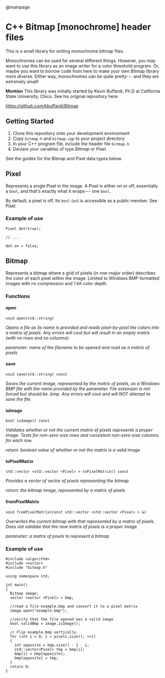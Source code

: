 @mainpage

# C++ Bitmap [monochrome] header files

This is a small library for writing monochrome bitmap files.

Monochromes can be used for several different things. However, you may want
to use this library as an image writer for a color threshold program. Or, maybe
you want to borrow code from here to make your own Bitmap library more 
diverse. Either way, monochromes can be quite pretty--- and they are extremely
small!

__Mention__
This library was initially started by Kevin Buffardi, Ph.D at California 
State University, Chico. See his original repository here:

https://github.com/kbuffardi/Bitmap



## Getting Started

1. Clone this repository onto your development environment
2. Copy `bitmap.h` and `bitmap.cpp` to your project directory
3. In your C++ program file, include the header file `bitmap.h`
4. Declare your variables of type *Bitmap* or *Pixel*.

See the guides for the Bitmap and Pixel data types below.

## Pixel

Represents a single Pixel in the image. A Pixel is either on or off, 
essentially a `bool`, and that's exactly what it wraps--- one `bool`.

By default, a pixel is off. Its `bool` (`on`) is accessible as a public member.
See Pixel.


### Example of use

```
Pixel dot(true);

// ...

dot.on = false;
```


## Bitmap

Represents a bitmap where a grid of pixels (in row-major order)
describes the color of each pixel within the image. Limited to Windows BMP
formatted images with no compression and 1 bit color depth.


### Functions

#### open

`void open(std::string)`

*Opens a file as its name is provided and reads pixel-by-pixel the colors
into a matrix of pixels. Any errors will cout but will result in an
empty matrix (with no rows and no columns).*

*parameter: name of the filename to be opened and read as a matrix of pixels*

#### save

`void save(std::string) const`

*Saves the current image, represented by the matrix of pixels, as a
Windows BMP file with the name provided by the parameter. File extension
is not forced but should be .bmp. Any errors will cout and will NOT 
attempt to save the file.*

#### isImage

`bool isImage() const`

*Validates whether or not the current matrix of pixels represents a
proper image. Tests for non-zero-size rows and consistent non-zero-size columns 
for each row.*

*return: boolean value of whether or not the matrix is a valid image*

#### toPixelMatrix

`std::vector <std::vector <Pixel> > toPixelMatrix() const`

*Provides a vector of vector of pixels representing the bitmap*

*return: the bitmap image, represented by a matrix of pixels*

#### fromPixelMatrix

`void fromPixelMatrix(const std::vector <std::vector <Pixel> > &)`

*Overwrites the current bitmap with that represented by a matrix of
pixels. Does not validate that the new matrix of pixels is a proper
image.*

*parameter: a matrix of pixels to represent a bitmap*


### Example of use

```
#include <algorithm>
#include <vector>
#include "bitmap.h"

using namespace std;

int main()
{
  Bitmap image;
  vector <vector <Pixel> > bmp;

  //read a file example.bmp and convert it to a pixel matrix
  image.open("example.bmp");

  //verify that the file opened was a valid image
  bool validBmp = image.isImage();

  // Flip example.bmp vertically.
  for (int i = 0; i < pixels.size(); ++i)
  {
    int opposite = bmp.size() - 1 - i;
    std::vector<Pixel> tmp = bmp[i];
    bmp[i] = bmp[opposite];
    bmp[opposite] = tmp;
  }
  return 0;
}
```
